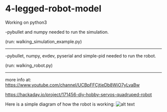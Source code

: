 # 4-legged-robot-model
Working on python3

-pybullet and numpy needed to run the simulation.

(run: walking_simulation_example.py)
_______________________________________________________________________

-pybullet, numpy, evdev, pyserial and simple-pid needed to run the robot.

(run: walking_robot.py)
_______________________________________________________________________

more info at: https://www.youtube.com/channel/UCBpFFCjtieDb8WiO7yLvaBw

   https://hackaday.io/project/171456-diy-hobby-servos-quadruped-robot


Here is a simple diagram of how the robot is working:
![alt text](https://github.com/miguelasd688/Quadruped-dog-like-robot/blob/master/esquema.png)
